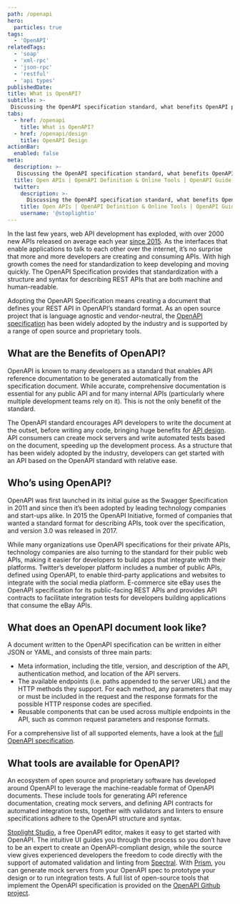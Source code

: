 ```yaml
---
path: /openapi
hero:
  particles: true
tags:
  - 'OpenAPI'
relatedTags:
  - 'soap'
  - 'xml-rpc'
  - 'json-rpc'
  - 'restful' 
  - 'api types'
publishedDate:
title: What is OpenAPI?
subtitle: >-
 Discussing the OpenAPI specification standard, what benefits OpenAPI provides to development, and what OpenAPI tools are available.  
tabs:
  - href: /openapi
    title: What is OpenAPI?
  - href: /openapi/design
    title: OpenAPI Design
actionBar:
  enabled: false
meta:
  description: >-
   Discussing the OpenAPI specification standard, what benefits OpenAPI provides to development, and what OpenAPI tools are available.
  title: Open APIs | OpenAPI Definition & Online Tools | OpenAPI Guide
  twitter:
    description: >-
      Discussing the OpenAPI specification standard, what benefits OpenAPI provides to development, and what OpenAPI tools are available. 
    title: Open APIs | OpenAPI Definition & Online Tools | OpenAPI Guide
    username: '@stoplightio'
---
```


In the last few years, web API development has exploded, with over 2000 new APIs released on average each year [since 2015](https://www.programmableweb.com/news/apis-show-faster-growth-rate-2019-previous-years/research/2019/07/17). As the interfaces that enable applications to talk to each other over the internet, it’s no surprise that more and more developers are creating and consuming APIs. With high growth comes the need for standardization to keep developing and moving quickly.  The OpenAPI Specification provides that standardization with a structure and syntax for describing REST APIs that are both machine and human-readable.

Adopting the OpenAPI Specification means creating a document that defines your REST API in OpenAPI’s standard format. As an open source project that is language agnostic and vendor-neutral, the [OpenAPI specification](https://www.openapis.org/) has been widely adopted by the industry and is supported by a range of open source and proprietary tools.

## What are the Benefits of OpenAPI?

OpenAPI is known to many developers as a standard that enables API reference documentation to be generated automatically from the specification document. While accurate, comprehensive documentation is essential for any public API and for many internal APIs (particularly where multiple development teams rely on it). This is not the only benefit of the standard.

The OpenAPI standard encourages API developers to write the document at the outset, before writing any code, bringing huge benefits for [API design](https://stoplight.io/openapi/design). API consumers can create mock servers and write automated tests based on the document, speeding up the development process. As a structure that has been widely adopted by the industry, developers can get started with an API based on the OpenAPI standard with relative ease.

## Who’s using OpenAPI?

OpenAPI was first launched in its initial guise as the Swagger Specification in 2011 and since then it’s been adopted by leading technology companies and start-ups alike. In 2015 the OpenAPI Initiative, formed of companies that wanted a standard format for describing APIs, took over the specification, and version 3.0 was released in 2017.

While many organizations use OpenAPI specifications for their private APIs, technology companies are also turning to the standard for their public web APIs, making it easier for developers to build apps that integrate with their platforms. Twitter’s developer platform includes a number of public APIs, defined using OpenAPI, to enable third-party applications and websites to integrate with the social media platform. E-commerce site eBay uses the OpenAPI specification for its public-facing REST APIs and provides API contracts to facilitate integration tests for developers building applications that consume the eBay APIs.

## What does an OpenAPI document look like?

A document written to the OpenAPI specification can be written in either JSON or YAML, and consists of three main parts:

- Meta information, including the title, version, and description of the API, authentication method, and location of the API servers.
- The available endpoints (i.e. paths appended to the server URL) and the HTTP methods they support. For each method, any parameters that may or must be included in the request and the response formats for the possible HTTP response codes are specified.
- Reusable components that can be used across multiple endpoints in the API, such as common request parameters and response formats.

For a comprehensive list of all supported elements, have a look at the [full OpenAPI specification](https://github.com/OAI/OpenAPI-Specification/blob/master/versions/3.0.3.md).

## What tools are available for OpenAPI?

An ecosystem of open source and proprietary software has developed around OpenAPI to leverage the machine-readable format of OpenAPI documents. These include tools for generating API reference documentation, creating mock servers, and defining API contracts for automated integration tests, together with validators and linters to ensure specifications adhere to the OpenAPI structure and syntax.

[Stoplight Studio](https://stoplight.io/studio/), a free OpenAPI editor, makes it easy to get started with OpenAPI. The intuitive UI guides you through the process so you don’t have to be an expert to create an OpenAPI-compliant design, while the source view gives experienced developers the freedom to code directly with the support of automated validation and linting from [Spectral](https://stoplight.io/open-source/spectral/). With [Prism](https://stoplight.io/open-source/prism/), you can generate mock servers from your OpenAPI spec to prototype your design or to run integration tests. A full list of open-source tools that implement the OpenAPI specification is provided on the [OpenAPI Github project](https://github.com/OAI/OpenAPI-Specification/blob/master/IMPLEMENTATIONS.md).
